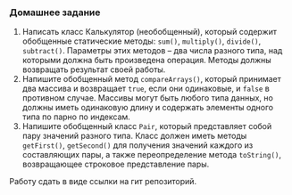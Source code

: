 ### Домашнее задание
1. Написать класс Калькулятор (необобщенный), который содержит обобщенные 
статические методы: `sum()`, `multiply()`, `divide()`, `subtract()`. Параметры 
этих методов – два числа разного типа, над которыми должна быть произведена 
операция. Методы должны возвращать результат своей работы.
2. Напишите обобщенный метод `compareArrays()`, который принимает два массива и 
возвращает `true`, если они одинаковые, и `false` в противном случае. Массивы 
могут быть любого типа данных, но должны иметь одинаковую длину и содержать 
элементы одного типа по парно по индексам.
3. Напишите обобщенный класс `Pair`, который представляет собой пару значений 
разного типа. Класс должен иметь методы `getFirst()`, `getSecond()` для получения 
значений каждого из составляющих пары, а также переопределение метода `toString()`, 
возвращающее строковое представление пары.

Работу сдать в виде ссылки на гит репозиторий.